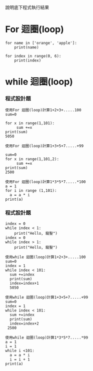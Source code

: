 說明底下程式執行結果

# For 迴圈(loop)
```
for name in ['orange', 'apple']:
	print(name)

```
```
for index in range(0, 6):
	print(index)

```

# while 迴圈(loop)

### 程式設計題
```
使用For 迴圈(loop)計算1+2+3+.....100
sum=0

for x in range(1,101):
     sum +=x   
print(sum)
5050
```
```
使用For 迴圈(loop)計算1+3+5+7.....+99
```
```
sum=0
for x in range(1,101,2):
     sum +=x
print(sum)
2500
```
```
使用For 迴圈(loop)計算1*3*5*7.....*100
a = 1
for i in range (1,101):
  a = a * i 
print(a) 
```
### 程式設計題
```
index = 0
while index < 1:
	print("Hello, 龍聖")
index = 0
while index > 1:
	print("Hello, 龍聖")
```
```
使用while 迴圈(loop)計算1+2+3+.....100
sum=0
index = 1
while index < 101:
  sum +=index
  print(sum)
  index=index+1
  5050
```
```
使用while 迴圈(loop)計算1+3+5+7.....+99
sum=0
index = 1
while index < 101:
  sum +=index
  print(sum)
  index=index+2
 2500
```
```
使用while 迴圈(loop)計算1*3*5*7.....*99
a = 1
i = 1
while i <101:
  a = a * i
  i = i + 1
print(a)
```

